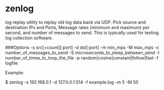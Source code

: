 # zenlog
log replay utility to replay old log data back via UDP.  Pick source and destination IPs and Ports, Message rates (minimum and maximum) per second, and number of messages to send.  This is typically used for testing log collection software.

###Options
    -s src[+count][:port]
    -d dst[:port]
    -m min_mps
    -M max_mps
    -c number_of_messages_to_send
    -S microseconds_to_sleep_between_send
    -l number_of_times_to_loop_the_file
    -p random|cosine|constant|follow|fast
    -f logfile


Example:

$ zenlog -s 192.168.0.1 -d 127.0.0.1:514 -f example.log -m 5 -M 50
